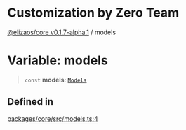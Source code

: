 # Customization by Zero Team

[@elizaos/core v0.1.7-alpha.1](../index.md) / models

# Variable: models

> `const` **models**: [`Models`](../type-aliases/Models.md)

## Defined in

[packages/core/src/models.ts:4](https://github.com/elizaOS/eliza/blob/main/packages/core/src/models.ts#L4)
